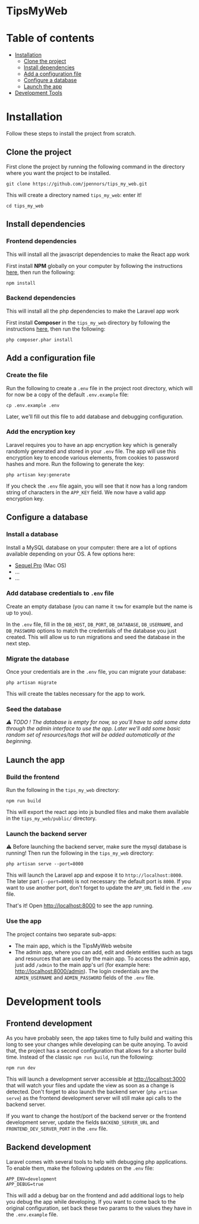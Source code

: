 # TipsMyWeb


# Table of contents

- [Installation](#installation)
  * [Clone the project](#clone-the-project)
  * [Install dependencies](#install-dependencies)
  * [Add a configuration file](#add-a-configuration-file)
  * [Configure a database](#configure-a-database)
  * [Launch the app](#launch-the-app)
- [Development Tools](#development-tools)

# Installation

Follow these steps to install the project from scratch.

## Clone the project

First clone the project by running the following command in the directory where you want the project to be installed.
```
git clone https://github.com/jpennors/tips_my_web.git
``` 

This will  create a directory named `tips_my_web`: enter it!
```
cd tips_my_web
```

## Install dependencies

### Frontend dependencies

This will install all the javascript dependencies to make the React app work

First install **NPM** globally on your computer by following the instructions [here](https://www.npmjs.com/get-npm), then run the following:
```
npm install
```

### Backend dependencies

This will install all the php dependencies to make the Laravel app work

First install **Composer** in the `tips_my_web` directory by following the instructions [here](https://getcomposer.org/download/), then run the following:
```
php composer.phar install
```

## Add a configuration file

### Create the file
Run the following to create a `.env` file in the project root directory, which will for now be a copy of the default `.env.example` file:
```
cp .env.example .env
```

Later, we'll fill out this file to add database and debugging configuration.

### Add the encryption key
Laravel requires you to have an app encryption key which is generally randomly generated and stored in your `.env` file. The app will use this encryption key to encode various elements, from cookies to password hashes and more. Run the following to generate the key:

```
php artisan key:generate
```

If you check the `.env` file again, you will see that it now has a long random string of characters in the `APP_KEY` field. We now have a valid app encryption key.

## Configure a database

### Install a database

Install a MySQL database on your computer: there are a lot of options available depending on your OS. A few options here:
- [Sequel Pro](https://www.sequelpro.com/) (Mac OS)
- ...
- ...

### Add database credentials to `.env` file

Create an empty database (you can name it `tmw` for example but the name is up to you).

In the `.env` file, fill in the `DB_HOST`, `DB_PORT`, `DB_DATABASE`, `DB_USERNAME`, and `DB_PASSWORD` options to match the credentials of the database you just created. This will allow us to run migrations and seed the database in the next step.

### Migrate the database

Once your credentials are in the `.env` file, you can migrate your database:
```
php artisan migrate
```

This will create the tables necessary for the app to work.

### Seed the database

*⚠️ TODO ! The database is empty for now, so you'll have to add some data through the admin interface to use the app. Later we'll add some basic random set of resources/tags that will be added automatically at the beginning.*

## Launch the app

### Build the frontend

Run the following in the `tips_my_web` directory:
```
npm run build
```

This will export the react app into js bundled files and make them available in the `tips_my_web/public/` directory.


### Launch the backend server

⚠️ Before launching the backend server, make sure the mysql database is running! Then run the following in the `tips_my_web` directory:
```
php artisan serve --port=8000
```

This will launch the Laravel app and expose it to `http://localhost:8000`. The later part (`--port=8000`) is not necessary: the default port is `8000`. If you want to use another port, don't forget to update the `APP_URL` field in the `.env` file.

That's it! Open [http://localhost:8000](http://localhost:8000) to see the app running.

### Use the app

The project contains two separate sub-apps:
- The main app, which is the TipsMyWeb website
- The admin app, where you can add, edit and delete entities such as tags and resources that are used by the main app. To access the admin app, just add `/admin` to the main app's url (for example here: [http://localhost:8000/admin](http://localhost:8000/admin)). The login credentials are the `ADMIN_USERNAME` and `ADMIN_PASSWORD` fields of the `.env` file.

# Development tools

## Frontend development

As you have probably seen, the app takes time to fully build and waiting this long to see your changes while developing can be quite anoying. To avoid that, the project has a second configuration that allows for a shorter build time. Instead of the classic `npm run build`, run the following:
```
npm run dev
```
This will launch a development server accessible at [http://localhost:3000](http://localhost:3000) that will watch your files and update the view as soon as a change is detected. Don't forget to also launch the backend server (`php artisan serve`) as the frontend development server will still make api calls to the backend server.

If you want to change the host/port of the backend server or the frontend development server, update the fields `BACKEND_SERVER_URL` and `FRONTEND_DEV_SERVER_PORT` in the `.env` file.

## Backend development

Laravel comes with several tools to help with debugging php applications. To enable them, make the following updates on the `.env` file:
```
APP_ENV=development
APP_DEBUG=true
```

This will add a debug bar on the frontend and add additional logs to help you debug the app while developing. If you want to come back to the original configuration, set back these two params to the values they have in the `.env.example` file.
